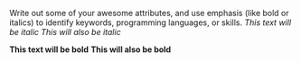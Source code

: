 Write out some of your awesome attributes, and use emphasis (like bold or italics) to identify keywords, programming languages, or skills.
 *This text will be italic*
_This will also be italic_

**This text will be bold**
__This will also be bold__

